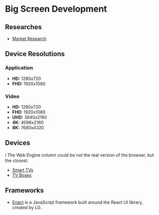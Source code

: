 # Big Screen Development

## Researches

- [Market Research](market-research.md)

## Device Resolutions

### Application

- **HD:** 1280x720
- **FHD:** 1920x1080

### Video

- **HD:** 1280x720
- **FHD:** 1920x1080
- **UHD:** 3840x2160
- **4K:** 4096x2160
- **8K:** 7680x4320

## Devices

ℹ️ The Web Engine column could be not the real version of the browser, but the closest.

- [Smart TVs](smart-tv.md)
- [TV Boxes](tv-box.md)

## Frameworks

- [Enact](https://enactjs.com) is a JavaScript framework built around the React UI library, created by LG.
